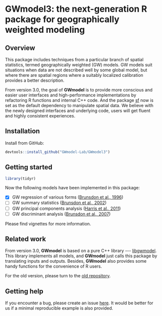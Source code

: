 # GWmodel3: the next-generation R package for geographically weighted modeling

## Overview

This package includes techniques from a particular branch of spatial statistics, 
termed geographically weighted (GW) models.
GW models suit situations when data are not described well by some global model,
but where there are spatial regions where a suitably localized calibration provides a better description.

From version 3.0, the goal of **GWmodel** is to provide more conscious and easier user interfaces
and high-performance implementations by refactoring R functions and internal C++ code.
And the package [sf](https://r-spatial.github.io/sf/) now is set as the default dependency to manipulate spatial data.
We believe with the newly designed interfaces and underlying code,
users will get fluent and highly consistent experiences.

## Installation

Install from GitHub:

```R
devtools::install_github("GWmodel-Lab/GWmodel3")
```

## Getting started

```R
library(tidyr)
```

Now the following models have been implemented in this package:

- [x] GW regression of various forms ([Brunsdon et al., 1996](https://doi.org/10.1111/j.1538-4632.1996.tb00936.x))
- [ ] GW summary statistics ([Brunsdon et al., 2002](https://doi.org/10.1016/s0198-9715(01)00009-6))
- [ ] GW principal components analysis ([Harris et al., 2011](https://doi.org/10.1080/13658816.2011.554838))
- [ ] GW discriminant analysis ([Brunsdon et al., 2007](https://doi.org/10.1111/j.1538-4632.2007.00709.x))

Please find vignettes for more information.

## Related work

From version 3.0, **GWmodel** is based on a pure C++ library --- [libgwmodel](https://github.com/GWmodel-Lab/libgwmdoel).
This library implements all models, and **GWmodel** just calls this package by translating inputs and outputs.
Besides, **GWmodel** also provides some handy functions for the convenience of R users.

For the old version, please turn to the [old repository](https://github.com/GWmodel-Lab/GWmodel).

## Getting help

If you encounter a bug, please create an issue [here](https://github.com/GWmodel-Lab/GWmodel3/issues).
It would be better for us if a minimal reproducible example is also provided.
